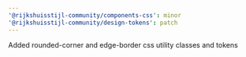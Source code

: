 ```yaml
---
'@rijkshuisstijl-community/components-css': minor
'@rijkshuisstijl-community/design-tokens': patch
---
```


Added rounded-corner and edge-border css utility classes and tokens
